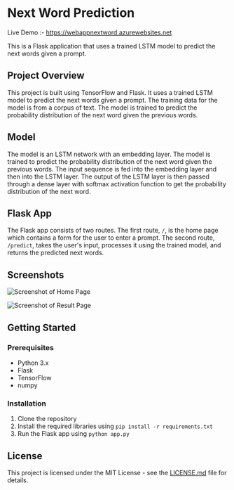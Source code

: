 # Next Word Prediction

Live Demo :- https://webappnextword.azurewebsites.net

This is a Flask application that uses a trained LSTM model to predict the next words given a prompt.

## Project Overview

This project is built using TensorFlow and Flask. It uses a trained LSTM model to predict the next words given a prompt. The training data for the model is from a corpus of text. The model is trained to predict the probability distribution of the next word given the previous words. 

## Model

The model is an LSTM network with an embedding layer. The model is trained to predict the probability distribution of the next word given the previous words. The input sequence is fed into the embedding layer and then into the LSTM layer. The output of the LSTM layer is then passed through a dense layer with softmax activation function to get the probability distribution of the next word.

## Flask App

The Flask app consists of two routes. The first route, `/`, is the home page which contains a form for the user to enter a prompt. The second route, `/predict`, takes the user's input, processes it using the trained model, and returns the predicted next words.

## Screenshots

![Screenshot of Home Page](/screenshots/home.png)

![Screenshot of Result Page](/screenshots/result.png)

## Getting Started

### Prerequisites

- Python 3.x
- Flask
- TensorFlow
- numpy

### Installation

1. Clone the repository
2. Install the required libraries using `pip install -r requirements.txt`
3. Run the Flask app using `python app.py`

## License

This project is licensed under the MIT License - see the [LICENSE.md](LICENSE.md) file for details.
